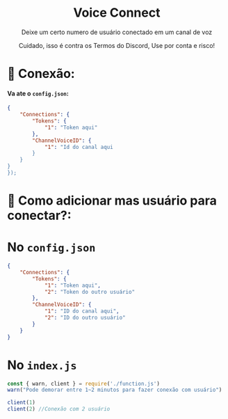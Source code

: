 <div align="center">
  <h1>Voice Connect</h1>
  <p>Deixe um certo numero de usuário conectado em um canal de voz</p>
  <p>Cuidado, isso é contra os Termos do Discord, Use por conta e risco!</p>
</div>

# 📡 Conexão:
#### Va ate o `config.json`:
```json
{
    "Connections": {
        "Tokens": {
            "1": "Token aqui"
        },
        "ChannelVoiceID": {
            "1": "Id do canal aqui
        }
    }
}
});
```

# 👷 Como adicionar mas usuário para conectar?:

# No `config.json`
```json
{
    "Connections": {
        "Tokens": {
            "1": "Token aqui",
            "2": "Token do outro usuário"
        },
        "ChannelVoiceID": {
            "1": "ID do canal aqui",
            "2": "ID do outro usuário"
        }
    }
}
```

# No `index.js`
```js
const { warn, client } = require('./function.js')
warn("Pode demorar entre 1~2 minutos para fazer conexão com usuário")

client(1)
client(2) //Conexão com 2 usuário
```
